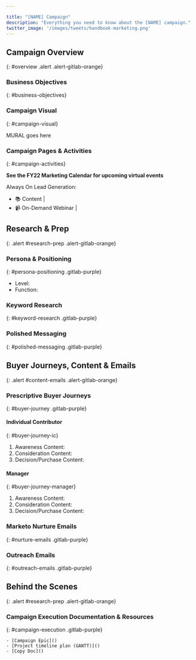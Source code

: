 ```yaml
---

title: "[NAME] Campaign"
description: "Everything you need to know about the [NAME] campaign."
twitter_image: '/images/tweets/handbook-marketing.png'
---
```








## Campaign Overview

{: #overview .alert .alert-gitlab-orange}

### Business Objectives

{: #business-objectives}
<!-- DO NOT CHANGE THIS ANCHOR -->

### Campaign Visual

{: #campaign-visual}
<!-- DO NOT CHANGE THIS ANCHOR -->

MURAL goes here

### Campaign Pages & Activities

{: #campaign-activities}
<!-- DO NOT CHANGE THIS ANCHOR -->

**See the FY22 Marketing Calendar for upcoming virtual events**

Always On Lead Generation:

- :books: Content |
- :video_camera: On-Demand Webinar |

## Research & Prep

{: .alert #research-prep .alert-gitlab-orange}

### Persona & Positioning

{: #persona-positioning .gitlab-purple}
<!-- DO NOT CHANGE THIS ANCHOR -->
- Level:
- Function:

### Keyword Research

{: #keyword-research .gitlab-purple}
<!-- DO NOT CHANGE THIS ANCHOR -->

### Polished Messaging

{: #polished-messaging .gitlab-purple}
<!-- DO NOT CHANGE THIS ANCHOR -->

## Buyer Journeys, Content & Emails

{: .alert #content-emails .alert-gitlab-orange}

### Prescriptive Buyer Journeys

{: #buyer-journey .gitlab-purple}
<!-- DO NOT CHANGE THIS ANCHOR -->

#### Individual Contributor

{: #buyer-journey-ic}
<!-- DO NOT CHANGE THIS ANCHOR -->
1. Awareness Content:
1. Consideration Content:
1. Decision/Purchase Content:

#### Manager

{: #buyer-journey-manager}
<!-- DO NOT CHANGE THIS ANCHOR -->
1. Awareness Content:
1. Consideration Content:
1. Decision/Purchase Content:

### Marketo Nurture Emails

{: #nurture-emails .gitlab-purple}
<!-- DO NOT CHANGE THIS ANCHOR -->

### Outreach Emails

{: #outreach-emails .gitlab-purple}
<!-- DO NOT CHANGE THIS ANCHOR -->

## Behind the Scenes

{: .alert #research-prep .alert-gitlab-orange}

### Campaign Execution Documentation & Resources

{: #campaign-execution .gitlab-purple}
<!-- DO NOT CHANGE THIS ANCHOR -->
```text
- [Campaign Epic]()
- [Project timeline plan (GANTT)]()
- [Copy Doc]()
```
